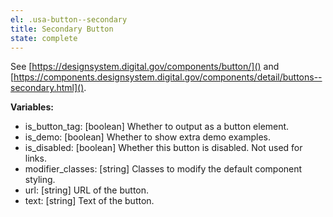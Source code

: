 ```yaml
---
el: .usa-button--secondary
title: Secondary Button
state: complete
---
```

See [https://designsystem.digital.gov/components/button/]() and
[https://components.designsystem.digital.gov/components/detail/buttons--secondary.html]().

__Variables:__
* is_button_tag: [boolean] Whether to output as a button element.
* is_demo: [boolean] Whether to show extra demo examples.
* is_disabled: [boolean] Whether this button is disabled. Not used for links.
* modifier_classes: [string] Classes to modify the default component styling.
* url: [string] URL of the button.
* text: [string] Text of the button.
